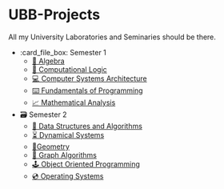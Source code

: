 # UBB-Projects

All my University Laboratories and Seminaries should be there.

<ul>
  <li>:card_file_box: Semester 1
    <ul>
      <li>
        <a href = "https://github.com/BogdanModolea/UBB-Projects/tree/main/Semester%201/Algebra">
          🧮 Algebra
        </a>
      </li>
      <li>
        <a href = "https://github.com/BogdanModolea/UBB-Projects/tree/main/Semester%201/Computational%20Logic">
          🧩 Computational Logic
        </a>
      </li>
      <li>
        <a href = "https://github.com/BogdanModolea/UBB-Projects/tree/main/Semester%201/Computer%20Systems%20Architecture">
          💻 Computer Systems Architecture
        </a>
      </li>
      <li>
        <a href = "https://github.com/BogdanModolea/UBB-Projects/tree/main/Semester%201/Fundamentals%20of%20Programming">
          ⌨️ Fundamentals of Programming
        </a>
      </li>
      <li>
        <a href = "https://github.com/BogdanModolea/UBB-Projects/tree/main/Semester%201/Mathematical%20Analysis">
          📈 Mathematical Analysis
        </a>
      </li>
    </ul>
  </li>
  <li>🗃️ Semester 2  
    <ul>
      <li>
        <a href = "https://github.com/BogdanModolea/UBB-Projects/tree/main/Semester%202/Data%20Structures%20and%20Algorithms">
          🌲 Data Structures and Algorithms
        </a>
      </li>
      <li>
        <a href = "https://github.com/BogdanModolea/UBB-Projects/tree/main/Semester%202/Dynamical%20Systems">
          ⏳ Dynamical Systems
        </a>
      </li>
      <li>
        <a href = "https://github.com/BogdanModolea/UBB-Projects/tree/main/Semester%202/Geometry">
          📐Geometry
        </a>
      </li>
      <li>
        <a href = "https://github.com/BogdanModolea/UBB-Projects/tree/main/Semester%202/Graph%20Algorithms">
           🥇 Graph Algorithms
        </a>
      </li>
      <li>
        <a href = "https://github.com/BogdanModolea/UBB-Projects/tree/main/Semester%202/Object%20Oriented%20Programming">
           🕹️ Object Oriented Programming
        </a>
      </li>
      <li>
        <a href = "https://github.com/BogdanModolea/UBB-Projects/tree/main/Semester%202/Operating%20Systems">
           💿 Operating Systems
        </a>
      </li>
    </ul>
  </li>
</ul>
